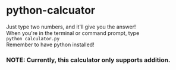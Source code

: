 # python-calcuator  
Just type two numbers, and it'll give you the answer!  
When you're in the terminal or command prompt, type  
`python calculator.py`  
Remember to have python installed!
### NOTE: Currently, this calculator only supports addition.
